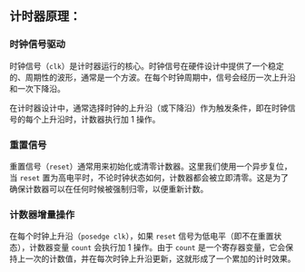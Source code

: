 ## 计时器原理：

### 时钟信号驱动

时钟信号（`clk`）是计时器运行的核心。时钟信号在硬件设计中提供了一个稳定的、周期性的波形，通常是一个方波。在每个时钟周期中，信号会经历一次上升沿和一次下降沿。

在计时器设计中，通常选择时钟的上升沿（或下降沿）作为触发条件，即在时钟信号的每个上升沿时，计数器执行加 1 操作。

### 重置信号

重置信号（`reset`）通常用来初始化或清零计数器。这里我们使用一个异步复位，当 `reset` 置为高电平时，不论时钟状态如何，计数器都会被立即清零。这是为了确保计数器可以在任何时候被强制归零，以便重新计数。

### 计数器增量操作

在每个时钟上升沿（`posedge clk`），如果 `reset` 信号为低电平（即不在重置状态），计数器变量 `count` 会执行加 1 操作。由于 `count` 是一个寄存器变量，它会保持上一次的计数值，并在每次时钟上升沿更新，这就形成了一个累加的计时效果。